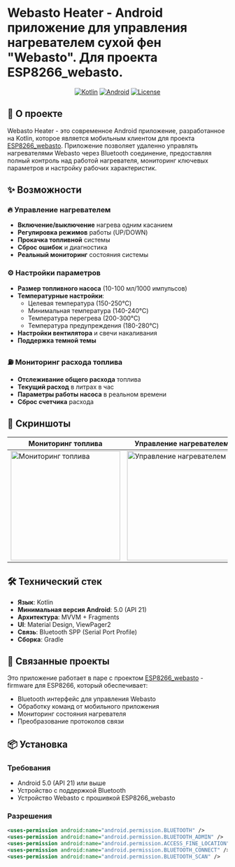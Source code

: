 # Webasto Heater - Android приложение для управления нагревателем сухой фен "Webasto". Для проекта ESP8266_webasto.

<div align="center">

  [![Kotlin](https://img.shields.io/badge/Kotlin-1.9.22-blue.svg)](https://kotlinlang.org)
  [![Android](https://img.shields.io/badge/Android-5.0%2B-brightgreen.svg)](https://android.com)
  [![License](https://img.shields.io/badge/License-MIT-yellow.svg)](LICENSE)

</div>

## 📖 О проекте

Webasto Heater - это современное Android приложение, разработанное на Kotlin, которое является мобильным клиентом для проекта [ESP8266_webasto](https://github.com/your-username/ESP8266_webasto). Приложение позволяет удаленно управлять нагревателями Webasto через Bluetooth соединение, предоставляя полный контроль над работой нагревателя, мониторинг ключевых параметров и настройку рабочих характеристик.

## ✨ Возможности

### 🔥 Управление нагревателем
- **Включение/выключение** нагрева одним касанием
- **Регулировка режимов** работы (UP/DOWN)
- **Прокачка топливной** системы
- **Сброс ошибок** и диагностика
- **Реальный мониторинг** состояния системы

### ⚙️ Настройки параметров
- **Размер топливного насоса** (10-100 мл/1000 импульсов)
- **Температурные настройки**:
  - Целевая температура (150-250°C)
  - Минимальная температура (140-240°C)
  - Температура перегрева (200-300°C)
  - Температура предупреждения (180-280°C)
- **Настройки вентилятора** и свечи накаливания
- **Поддержка темной темы**

### ⛽ Мониторинг расхода топлива
- **Отслеживание общего расхода** топлива
- **Текущий расход** в литрах в час
- **Параметры работы насоса** в реальном времени
- **Сброс счетчика** расхода

## 📸 Скриншоты

<div align="center">

| Мониторинг топлива | Управление нагревателем | Настройки параметров |
|-------------------|------------------------|---------------------|
| <img src="https://github.com/user-attachments/assets/d0a5095c-ee3d-457c-a50d-ffc9e181c97f" width="250" alt="Мониторинг топлива"> | <img src="https://github.com/user-attachments/assets/7a6b24cf-4d3b-4f42-a2ad-66f9afd11376" width="250" alt="Управление нагревателем"> | <img src="https://github.com/user-attachments/assets/ed268191-dfd1-4bca-9c81-ddcf5f53af63" width="250" alt="Настройки параметров"> |

</div>

## 🛠 Технический стек

- **Язык**: Kotlin
- **Минимальная версия Android**: 5.0 (API 21)
- **Архитектура**: MVVM + Fragments
- **UI**: Material Design, ViewPager2
- **Связь**: Bluetooth SPP (Serial Port Profile)
- **Сборка**: Gradle

## 🔗 Связанные проекты

Это приложение работает в паре с проектом [ESP8266_webasto](https://github.com/your-username/ESP8266_webasto) - firmware для ESP8266, который обеспечивает:

- Bluetooth интерфейс для управления Webasto
- Обработку команд от мобильного приложения
- Мониторинг состояния нагревателя
- Преобразование протоколов связи

## 📦 Установка

### Требования
- Android 5.0 (API 21) или выше
- Устройство с поддержкой Bluetooth
- Устройство Webasto с прошивкой ESP8266_webasto

### Разрешения
```xml
<uses-permission android:name="android.permission.BLUETOOTH" />
<uses-permission android:name="android.permission.BLUETOOTH_ADMIN" />
<uses-permission android:name="android.permission.ACCESS_FINE_LOCATION" />
<uses-permission android:name="android.permission.BLUETOOTH_CONNECT" />
<uses-permission android:name="android.permission.BLUETOOTH_SCAN" />
